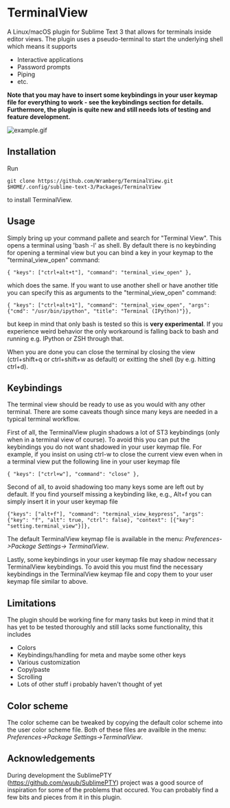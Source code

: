 # TerminalView
A Linux/macOS plugin for Sublime Text 3 that allows for terminals inside editor views. The plugin uses a pseudo-terminal to start the underlying shell which means it supports

* Interactive applications
* Password prompts
* Piping
* etc.

**Note that you may have to insert some keybindings in your user keymap file for everything to work - see the keybindings section for details. Furthermore, the plugin is quite new and still needs lots of testing and feature development.**

![example.gif](https://raw.githubusercontent.com/Wramberg/TerminalView/master/example.gif "TerminalView Demonstration")

## Installation
Run
```
git clone https://github.com/Wramberg/TerminalView.git $HOME/.config/sublime-text-3/Packages/TerminalView
```
to install TerminalView.

## Usage
Simply bring up your command pallete and search for "Terminal View". This opens a terminal using 'bash -l' as shell. By default there is no keybinding for opening a terminal view but you can bind a key in your keymap to the "terminal_view_open" command:
```
{ "keys": ["ctrl+alt+t"], "command": "terminal_view_open" },
```
which does the same. If you want to use another shell or have another title you can specify this as arguments to the "terminal_view_open" command:
```
{ "keys": ["ctrl+alt+1"], "command": "terminal_view_open", "args": {"cmd": "/usr/bin/ipython", "title": "Terminal (IPython)"}},
```
but keep in mind that only bash is tested so this is **very experimental**. If you experience weird behavior the only workaround is falling back to bash and running e.g. IPython or ZSH through that.

When you are done you can close the terminal by closing the view (ctrl+shift+q or ctrl+shift+w as default) or exitting the shell (by e.g. hitting ctrl+d).

## Keybindings
The terminal view should be ready to use as you would with any other terminal. There are some caveats though since many keys are needed in a typical terminal workflow.

First of all, the TerminalView plugin shadows a lot of ST3 keybindings (only when in a terminal view of course). To avoid this you can put the keybindings you do not want shadowed in your user keymap file. For example, if you insist on using ctrl-w to close the current view even when in a terminal view put the following line in your user keymap file

```
{ "keys": ["ctrl+w"], "command": "close" },
```

Second of all, to avoid shadowing too many keys some are left out by default. If you find yourself missing a keybinding like, e.g., Alt+f you can simply insert it in your user keymap file
```
{"keys": ["alt+f"], "command": "terminal_view_keypress", "args": {"key": "f", "alt": true, "ctrl": false}, "context": [{"key": "setting.terminal_view"}]},
```
The default TerminalView keymap file is available in the menu: *Preferences->Package Settings-> TerminalView*.

Lastly, some keybindings in your user keymap file may shadow necessary TerminalView keybindings. To avoid this you must find the necessary keybindings in the TerminalView keymap file and copy them to your user keymap file similar to above.

## Limitations
The plugin should be working fine for many tasks but keep in mind that it has yet to be tested thoroughly and still lacks some functionality, this includes

* Colors
* Keybindings/handling for meta and maybe some other keys
* Various customization
* Copy/paste
* Scrolling
* Lots of other stuff i probably haven't thought of yet

## Color scheme
The color scheme can be tweaked by copying the default color scheme into the user color scheme file. Both of these files are availble in the menu: *Preferences->Package Settings->TerminalView*.

## Acknowledgements
During development the SublimePTY (https://github.com/wuub/SublimePTY) project was a good source of inspiration for some of the problems that occured. You can probably find a few bits and pieces from it in this plugin.
